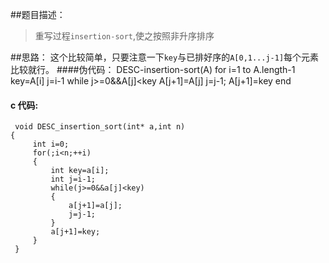 ##题目描述：
>重写过程`insertion-sort`,使之按照非升序排序

##思路：
这个比较简单，只要注意一下`key`与已排好序的`A[0,1...j-1]`每个元素比较就行。
####伪代码：
	DESC-insertion-sort(A)
		for i=1 to A.length-1
	  		key=A[i]
	  		j=i-1
	  		while j>=0&&A[j]<key
				A[j+1]=A[j]
				j=j-1;
			A[j+1]=key
	end
	
#### c 代码:
	 void DESC_insertion_sort(int* a,int n)
 	{
		 int i=0;
		 for(;i<n;++i)
		 {
			 int key=a[i];
			 int j=i-1;
			 while(j>=0&&a[j]<key)
			 {
				 a[j+1]=a[j];
				 j=j-1;
			 }
			 a[j+1]=key;
		 }
	 }